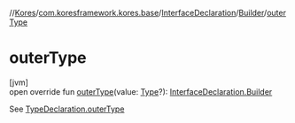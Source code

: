 //[Kores](../../../../index.md)/[com.koresframework.kores.base](../../index.md)/[InterfaceDeclaration](../index.md)/[Builder](index.md)/[outerType](outer-type.md)

# outerType

[jvm]\
open override fun [outerType](outer-type.md)(value: [Type](https://docs.oracle.com/javase/8/docs/api/java/lang/reflect/Type.html)?): [InterfaceDeclaration.Builder](index.md)

See [TypeDeclaration.outerType](../../-type-declaration/outer-type.md)
